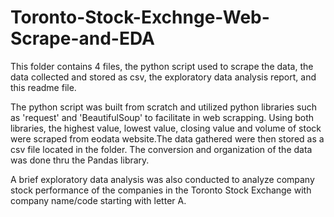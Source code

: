 # Toronto-Stock-Exchnge-Web-Scrape-and-EDA
This folder contains 4 files, the python script used to scrape the data, the data collected and stored as csv, the exploratory data analysis report, and this readme file.

The python script was built from scratch and utilized python libraries such as 'request' and 'BeautifulSoup' to facilitate in web scrapping. Using both libraries, the highest value, lowest value, closing value and volume of stock were scraped from eodata website.The data gathered were then stored as a csv file located in the folder. The conversion and organization of the data was done thru the Pandas library.

A brief exploratory data analysis was also conducted to analyze company stock performance of the companies in the Toronto Stock Exchange with company name/code starting with letter A.

